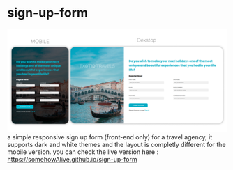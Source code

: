 # sign-up-form

![a preview of this website](./assets/preview.jpg)
a simple responsive sign up form (front-end only) for a travel agency, it supports dark and white themes and the layout is completly different for the mobile version.
you can check the live version here : https://somehowAlive.github.io/sign-up-form
